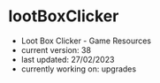 # lootBoxClicker
- Loot Box Clicker - Game Resources
- current version: 38
- last updated: 27/02/2023
- currently working on: upgrades

